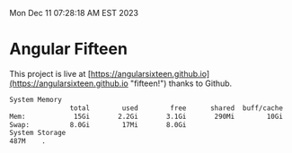 Mon Dec 11 07:28:18 AM EST 2023

# Angular Fifteen


This project is live at [https://angularsixteen.github.io](https://angularsixteen.github.io "fifteen!") thanks to Github.

```bash
System Memory
               total        used        free      shared  buff/cache   available
Mem:            15Gi       2.2Gi       3.1Gi       290Mi        10Gi        13Gi
Swap:          8.0Gi        17Mi       8.0Gi
System Storage
487M	.
```
```bash
